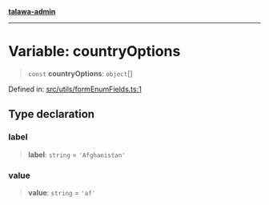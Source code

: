 [**talawa-admin**](../../../README.md)

***

# Variable: countryOptions

> `const` **countryOptions**: `object`[]

Defined in: [src/utils/formEnumFields.ts:1](https://github.com/MayankJha014/talawa-admin/blob/0dd35cc200a4ed7562fa81ab87ec9b2a6facd18b/src/utils/formEnumFields.ts#L1)

## Type declaration

### label

> **label**: `string` = `'Afghanistan'`

### value

> **value**: `string` = `'af'`
